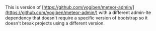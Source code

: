 This is version of [https://github.com/yogiben/meteor-admin/](https://github.com/yogiben/meteor-admin/) with a different admin-lte dependency that doesn't require a specific version of bootstrap so it doesn't break projects using a different version.
